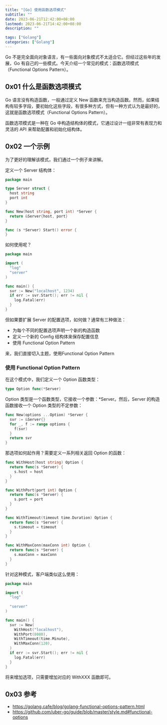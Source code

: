 ```yaml
---
title: "[Go] 使用函数选项模式"
subtitle: ""
date: 2023-06-21T12:42:00+08:00
lastmod: 2023-06-21T14:42:00+08:00
description: ""

tags: ["Golang"]
categories: ["Golang"]
---
```


Go 不是完全面向对象语言，有一些面向对象模式不太适合它。但经过这些年的发展，Go 有自己的一些模式。今天介绍一个常见的模式：函数选项模式（Functional Options Pattern）。

## 0x01 什么是函数选项模式

Go 语言没有构造函数，一般通过定义 New 函数来充当构造函数。然而，如果结构有较多字段，要初始化这些字段，有很多种方式，但有一种方式认为是最好的，这就是函数选项模式（Functional Options Pattern）。

函数选项模式是一种在 Go 中构造结构体的模式，它通过设计一组非常有表现力和灵活的 API 来帮助配置和初始化结构体。

## 0x02 一个示例

为了更好的理解该模式，我们通过一个例子来讲解。

定义一个 Server 结构体：

```go
package main

type Server struct {
  host string
  port int
}

func New(host string, port int) *Server {
  return &Server{host, port}
}

func (s *Server) Start() error {
}
```

如何使用呢？

```go
package main

import (
  "log"
  "server"
)

func main() {
  svr := New("localhost", 1234)
  if err := svr.Start(); err != nil {
    log.Fatal(err)
  }
}
```
但如果要扩展 Server 的配置选项，如何做？通常有三种做法：

- 为每个不同的配置选项声明一个新的构造函数
- 定义一个新的 Config 结构体来保存配置信息
- 使用 Functional Option Pattern

来，我们直接切入主题，使用Functional Option Pattern

### 使用 Functional Option Pattern
在这个模式中，我们定义一个 Option 函数类型：
```go
type Option func(*Server)
```

Option 类型是一个函数类型，它接收一个参数：*Server。然后，Server 的构造函数接收一个 Option 类型的不定参数：
```go
func New(options ...Option) *Server {
  svr := &Server{}
  for _, f := range options {
    f(svr)
  }
  return svr
}
```
那选项如何起作用？需要定义一系列相关返回 Option 的函数：
```go
func WithHost(host string) Option {
  return func(s *Server) {
    s.host = host
  }
}

func WithPort(port int) Option {
  return func(s *Server) {
    s.port = port
  }
}

func WithTimeout(timeout time.Duration) Option {
  return func(s *Server) {
    s.timeout = timeout
  }
}

func WithMaxConn(maxConn int) Option {
  return func(s *Server) {
    s.maxConn = maxConn
  }
}
```

针对这种模式，客户端类似这么使用：
```go
package main

import (
  "log"
  
  "server"
)

func main() {
  svr := New(
    WithHost("localhost"),
    WithPort(8080),
    WithTimeout(time.Minute),
    WithMaxConn(120),
  )
  if err := svr.Start(); err != nil {
    log.Fatal(err)
  }
}
```
将来增加选项，只需要增加对应的 WithXXX 函数即可。

## 0x03 参考
- https://golang.cafe/blog/golang-functional-options-pattern.html
- https://github.com/uber-go/guide/blob/master/style.md#functional-options
